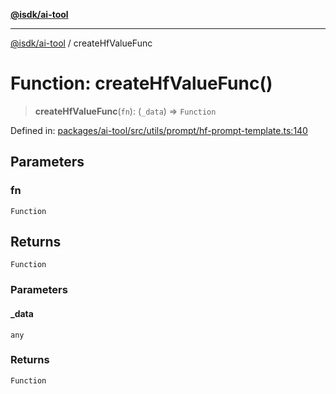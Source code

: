 [**@isdk/ai-tool**](../README.md)

***

[@isdk/ai-tool](../globals.md) / createHfValueFunc

# Function: createHfValueFunc()

> **createHfValueFunc**(`fn`): (`_data`) => `Function`

Defined in: [packages/ai-tool/src/utils/prompt/hf-prompt-template.ts:140](https://github.com/isdk/ai-tool.js/blob/077730e62e6c723611b64a587e36b69766741af4/src/utils/prompt/hf-prompt-template.ts#L140)

## Parameters

### fn

`Function`

## Returns

`Function`

### Parameters

#### \_data

`any`

### Returns

`Function`
